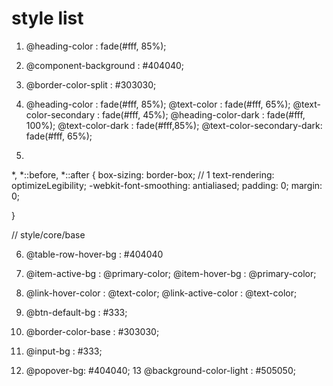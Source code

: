 # style list

1. @heading-color          : fade(#fff, 85%);
2. @component-background   : #404040;
3. @border-color-split     : #303030;
4. @heading-color          : fade(#fff, 85%);
   @text-color             : fade(#fff, 65%);
   @text-color-secondary   : fade(#fff, 45%);
   @heading-color-dark     : fade(#fff, 100%);
   @text-color-dark        : fade(#fff,85%);
   @text-color-secondary-dark: fade(#fff, 65%);

5. 
*,
*::before,
*::after {
  box-sizing: border-box; // 1
  text-rendering: optimizeLegibility;
  -webkit-font-smoothing: antialiased;
  padding: 0;
  margin: 0;

}

// style/core/base

6. @table-row-hover-bg : #404040
7. @item-active-bg         : @primary-color;
   @item-hover-bg          : @primary-color;

8. @link-hover-color       : @text-color;
   @link-active-color      : @text-color;
   
9. @btn-default-bg         : #333;
10. @border-color-base     : #303030;
11. @input-bg              : #333;
12. @popover-bg: #404040;
13  @background-color-light : #505050;
